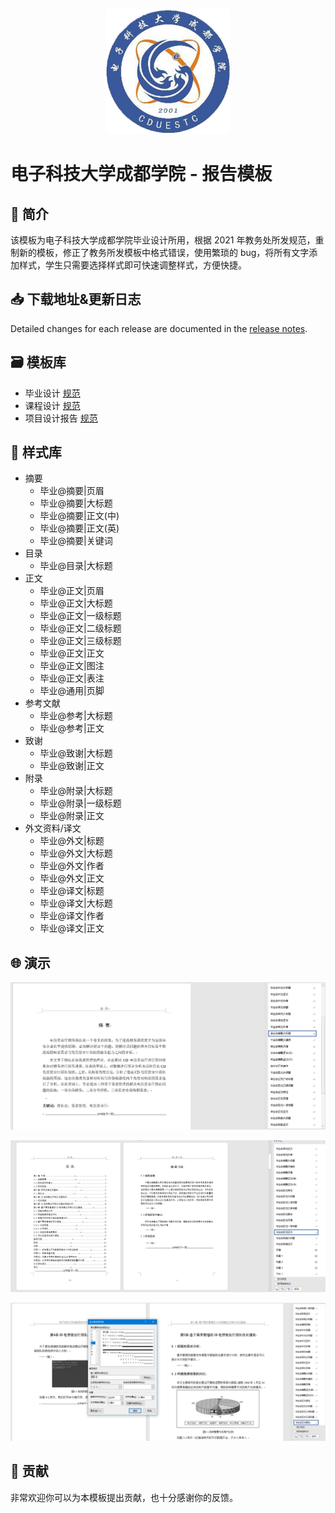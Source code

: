<p align="center">
  <img width="200" src="demo/logo.png">
</p>

# 电子科技大学成都学院 - 报告模板

## 🌱 简介

该模板为电子科技大学成都学院毕业设计所用，根据 2021 年教务处所发规范，重制新的模板，修正了教务所发模板中格式错误，使用繁琐的 bug，将所有文字添加样式，学生只需要选择样式即可快速调整样式，方便快捷。

## 📥 下载地址&更新日志

Detailed changes for each release are documented in the [release notes](https://github.com/fwfmiao/cduestc-report-template/releases).

## 🗃️ 模板库

- 毕业设计 [规范](files/毕业设计+课程设计/毕业论文格式规范.md)
- 课程设计 [规范](files/毕业设计+课程设计/课程设计格式规范.md)
- 项目设计报告 [规范](files/项目设计报告/项目设计报告格式规范.md)

## 🎨 样式库

- 摘要
  - 毕业@摘要|页眉
  - 毕业@摘要|大标题
  - 毕业@摘要|正文(中)
  - 毕业@摘要|正文(英)
  - 毕业@摘要|关键词
- 目录
  - 毕业@目录|大标题
- 正文
  - 毕业@正文|页眉
  - 毕业@正文|大标题
  - 毕业@正文|一级标题
  - 毕业@正文|二级标题
  - 毕业@正文|三级标题
  - 毕业@正文|正文
  - 毕业@正文|图注
  - 毕业@正文|表注
  - 毕业@通用|页脚
- 参考文献
  - 毕业@参考|大标题
  - 毕业@参考|正文
- 致谢
  - 毕业@致谢|大标题
  - 毕业@致谢|正文
- 附录
  - 毕业@附录|大标题
  - 毕业@附录|一级标题
  - 毕业@附录|正文
- 外文资料/译文
  - 毕业@外文|标题
  - 毕业@外文|大标题
  - 毕业@外文|作者
  - 毕业@外文|正文
  - 毕业@译文|标题
  - 毕业@译文|大标题
  - 毕业@译文|作者
  - 毕业@译文|正文

## 🌐 演示

![image-20210514105618137](demo/image-20210514105618137.png)

![image-20210514110534954](demo/image-20210514110534954.png)

![image-20210514134941352](demo/image-20210514134941352.png)

## 🔨 贡献

非常欢迎你可以为本模板提出贡献，也十分感谢你的反馈。
